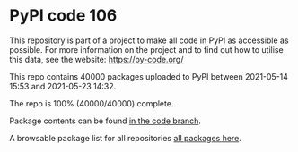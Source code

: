 # PyPI code 106

This repository is part of a project to make all code in PyPI as accessible as possible. For more information 
on the project and to find out how to utilise this data, see the website: https://py-code.org/

This repo contains 40000 packages uploaded to PyPI between 
2021-05-14 15:53 and 2021-05-23 14:32.

The repo is 100% (40000/40000) complete.

Package contents can be found [in the code branch](https://github.com/pypi-data/pypi-mirror-106/tree/code/packages).

A browsable package list for all repositories [all packages here](https://py-code.org/repositories/pypi-mirror-106).


